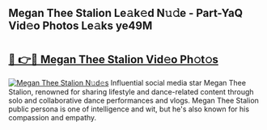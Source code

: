 ## Megan Thee Stalion Le𝚊k𝚎d N𝚞𝚍e - Part-YaQ Vid𝚎o Photos Le𝚊ks ye49M

# <h2><a href="http://fbbdhx.evod.top/?m=Megan+Thee+Stalion">🔗 👉🔴 Megan Thee Stalion Vid𝚎o Ph𝚘t𝚘s</a></h2>

[![Megan Thee Stalion N𝚞d𝚎s](https://i.imgur.com/8V9OHl7.gif)](http://fbbdhx.evod.top/?m=Megan+Thee+Stalion)
Influential social media star Megan Thee Stalion, renowned for sharing lifestyle and dance-related content through solo and collaborative dance performances and vlogs. Megan Thee Stalion public persona is one of intelligence and wit, but he's also known for his compassion and empathy. 
